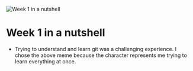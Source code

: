 ![Week 1 in a nutshell](https://scontent-ord5-2.xx.fbcdn.net/v/t1.18169-9/531066_219525771513085_893535728_n.png?_nc_cat=105&ccb=1-7&_nc_sid=9267fe&_nc_ohc=_YkYgW_plfAAX-k_5dS&_nc_ht=scontent-ord5-2.xx&oh=00_AfAKlC8zEENUL8j6kXqQignsj895TVni5y5AM_mHK9QONg&oe=648A31E1)

# Week 1 in a nutshell

- Trying to understand and learn git was a challenging experience. I chose the above meme because the character represents me trying to learn everything at once.
